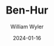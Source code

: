---
title: Ben-Hur
subtitle: William Wyler
year: 1959
link: https://www.themoviedb.org/movie/665-ben-hur
image: ./images/ben-hur.jpg
type: Movie
date: 2024-01-16
---